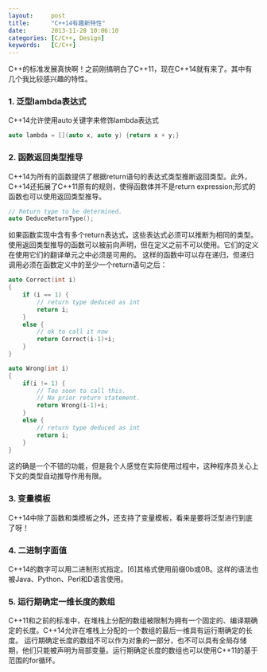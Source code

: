 ```yaml
---
layout:     post
title:      "C++14有趣新特性"
date:       2013-11-28 10:06:10
categories: [C/C++, Design]
keywords:   [C/C++]
---
```


C++的标准发展真快啊！之前刚搞明白了C++11，现在C++14就有来了。其中有几个我比较感兴趣的特性。
<!--more-->

### 1. 泛型lambda表达式

C++14允许使用auto关键字来修饰lambda表达式

```cpp
auto lambda = [](auto x, auto y) {return x + y;}
```

### 2. 函数返回类型推导

C++14为所有的函数提供了根据return语句的表达式类型推断返回类型。此外，C++14还拓展了C++11原有的规则，使得函数体并不是return expression;形式的函数也可以使用返回类型推导。

```cpp
// Return type to be determined.
auto DeduceReturnType();
```

如果函数实现中含有多个return表达式，这些表达式必须可以推断为相同的类型。使用返回类型推导的函数可以被前向声明，但在定义之前不可以使用。它们的定义在使用它们的翻译单元之中必须是可用的。
这样的函数中可以存在递归，但递归调用必须在函数定义中的至少一个return语句之后：

```cpp
auto Correct(int i)
{
	if (i == 1) {
		// return type deduced as int
		return i;
	}
	else {
		// ok to call it now
		return Correct(i-1)+i;
	}
}

auto Wrong(int i)
{
	if(i != 1) {
		// Too soon to call this.
		// No prior return statement.
		return Wrong(i-1)+i;
	}
	else {
		// return type deduced as int
		return i;
	}
}
```

这的确是一个不错的功能，但是我个人感觉在实际使用过程中，这种程序员关心上下文的类型自动推导作用有限。

### 3. 变量模板

C++14中除了函数和类模板之外，还支持了变量模板，看来是要将泛型进行到底了呀！

### 4. 二进制字面值

C++14的数字可以用二进制形式指定。[6]其格式使用前缀0b或0B。这样的语法也被Java、Python、Perl和D语言使用。

### 5. 运行期确定一维长度的数组

C++11和之前的标准中，在堆栈上分配的数组被限制为拥有一个固定的、编译期确定的长度。C++14允许在堆栈上分配的一个数组的最后一维具有运行期确定的长度。
运行期确定长度的数组不可以作为对象的一部分，也不可以具有全局存储期，他们只能被声明为局部变量。运行期确定长度的数组也可以使用C++11的基于范围的for循环。
